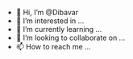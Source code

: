 - 👋 Hi, I’m @Dibavar
- 👀 I’m interested in ...
- 🌱 I’m currently learning ...
- 💞️ I’m looking to collaborate on ...
- 📫 How to reach me ...

<!---
Dibavar/Dibavar is a ✨ special ✨ repository because its `README.md` (this file) appears on your GitHub profile.
You can click the Preview link to take a look at your changes.
--->
